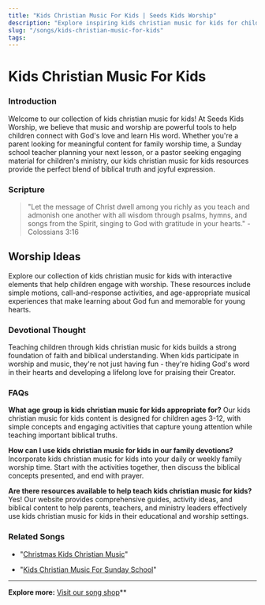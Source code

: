 ```yaml
---
title: "Kids Christian Music For Kids | Seeds Kids Worship"
description: "Explore inspiring kids christian music for kids for children's worship and faith development. Biblical music resources for families and ministry."
slug: "/songs/kids-christian-music-for-kids"
tags:
---
```


# Kids Christian Music For Kids

### Introduction

Welcome to our collection of kids christian music for kids! At Seeds Kids Worship, we believe that music and worship are powerful tools to help children connect with God's love and learn His word. Whether you're a parent looking for meaningful content for family worship time, a Sunday school teacher planning your next lesson, or a pastor seeking engaging material for children's ministry, our kids christian music for kids resources provide the perfect blend of biblical truth and joyful expression.

### Scripture

> "Let the message of Christ dwell among you richly as you teach and admonish one another with all wisdom through psalms, hymns, and songs from the Spirit, singing to God with gratitude in your hearts." - Colossians 3:16

## Worship Ideas

Explore our collection of kids christian music for kids with interactive elements that help children engage with worship. These resources include simple motions, call-and-response activities, and age-appropriate musical experiences that make learning about God fun and memorable for young hearts.

### Devotional Thought

Teaching children through kids christian music for kids builds a strong foundation of faith and biblical understanding. When kids participate in worship and music, they're not just having fun - they're hiding God's word in their hearts and developing a lifelong love for praising their Creator.

### FAQs

**What age group is kids christian music for kids appropriate for?**
Our kids christian music for kids content is designed for children ages 3-12, with simple concepts and engaging activities that capture young attention while teaching important biblical truths.

**How can I use kids christian music for kids in our family devotions?**
Incorporate kids christian music for kids into your daily or weekly family worship time. Start with the activities together, then discuss the biblical concepts presented, and end with prayer.

**Are there resources available to help teach kids christian music for kids?**
Yes! Our website provides comprehensive guides, activity ideas, and biblical content to help parents, teachers, and ministry leaders effectively use kids christian music for kids in their educational and worship settings.

### Related Songs

- "[Christmas Kids Christian Music](/activities/christmas-kids-christian-music/)"

- "[Kids Christian Music For Sunday School](/activities/kids-christian-music-for-sunday-school/)"

---

**Explore more:** [Visit our song shop](https://seedskidsworship.com/shop)**

<!-- Schema Markup -->
<script type="application/ld+json">
{
  "@context": "https://schema.org",
  "@type": "MusicRecording",
  "name": "Kids Christian Music For Kids",
  "byArtist": {
    "@type": "MusicGroup",
    "name": "Seeds Kids Worship"
  },
  "isFamilyFriendly": true,
  "url": "https://seedskidsworship.com/songs/kids-christian-music-for-kids/"
}
</script>